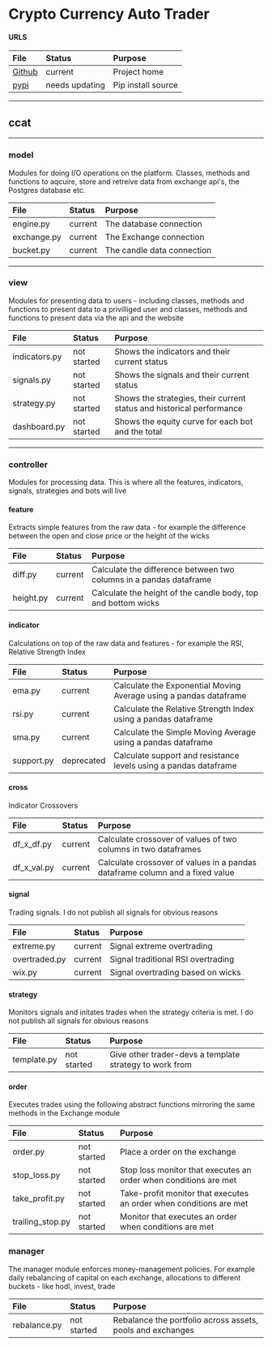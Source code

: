 # Crypto Currency Auto Trader

#### URLS

| File | Status | Purpose |
| :-- | :-- | :-- |
| [Github](https://github.com/bliiir/ccat) | current | Project home |
| [pypi](https://pypi.org/project/ccat/) | needs updating | Pip install source |

---

## ccat

---

### model
Modules for doing I/O operations on the platform. Classes, methods and functions to aqcuire, store and retreive data from exchange api's, the Postgres database etc.

| File | Status | Purpose |
| :-- | :-- | :-- |
| engine.py | current | The database connection |
| exchange.py | current | The Exchange connection |
| bucket.py | current | The candle data connection |

---

### view
Modules for presenting data to users - including classes, methods and functions to present data to a privilliged user and classes, methods and functions to present data via the api and the website

| File | Status | Purpose |
| :-- | :-- | :-- |
| indicators.py | not started | Shows the indicators and their current status |
| signals.py | not started | Shows the signals and their current status |
| strategy.py | not started | Shows the strategies, their current status and historical performance |
| dashboard.py | not started| Shows the equity curve for each bot and the total |

---

### controller
Modules for processing data. This is where all the features, indicators, signals, strategies and bots will live

#### feature
Extracts simple features from the raw data - for example the difference between the open and close price or the height of the wicks

| File | Status | Purpose |
| :-- | :-- | :-- |
| diff.py | current | Calculate the difference between two columns in a pandas dataframe |
| height.py | current | Calculate the height of the candle body, top and bottom wicks |

#### indicator
Calculations on top of the raw data and features - for example the RSI, Relative Strength Index

| File | Status | Purpose |
| :-- | :-- | :-- |
| ema.py | current | Calculate the Exponential Moving Average using a pandas dataframe |
| rsi.py | current | Calculate the Relative Strength Index using a pandas dataframe |
| sma.py | current | Calculate the Simple Moving Average using a pandas dataframe |
| support.py | deprecated | Calculate support and resistance levels using a pandas dataframe |

#### cross
Indicator Crossovers

| File | Status | Purpose |
| :-- | :-- | :-- |
| df_x_df.py | current | Calculate crossover of values of two columns in two dataframes |
| df_x_val.py | current |  Calculate crossover of values in a pandas dataframe column and a fixed value |

#### signal
Trading signals. I do not publish all signals for obvious reasons

| File | Status | Purpose |
| :-- | :-- | :-- |
| extreme.py | current | Signal extreme overtrading |
| overtraded.py | current | Signal traditional RSI overtrading |
| wix.py | current | Signal overtrading based on wicks |


#### strategy
Monitors signals and initates trades when the strategy criteria is met. I do not publish all signals for obvious reasons

| File | Status | Purpose |
| :-- | :-- | :-- |
| template.py | not started | Give other trader-devs a template strategy to work from |


#### order
Executes trades using the following abstract functions mirroring the same methods in the Exchange module

| File | Status | Purpose |
| :-- | :-- | :-- |
| order.py | not started | Place a order on the exchange |
| stop_loss.py | not started | Stop loss monitor that executes an order when conditions are met |
| take_profit.py | not started | Take-profit monitor that executes an order when conditions are met |
| trailing_stop.py | not started | Monitor that executes an order when conditions are met |


### manager
The manager module enforces money-management policies. For example daily rebalancing of capital on each exchange, allocations to different buckets - like hodl, invest, trade

| File | Status | Purpose |
| :-- | :-- | :-- |
| rebalance.py | not started | Rebalance the portfolio across assets, pools and exchanges |
